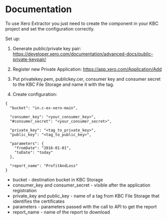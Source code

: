 # Documentation

To use Xero Extractor you just need to create the component in your KBC project and set the configuration correctly.

Set up:

1. Generate public/private key pair: https://developer.xero.com/documentation/advanced-docs/public-private-keypair/

2. Register new Private Application: https://app.xero.com/Application/Add

3. Put privatekey.pem, publickey.cer, consumer key and consumer secret to the KBC File Storage and name it with the tag.

4. Create configuration:

```
{
  "bucket": "in.c-ex-xero-main",

  "consumer_key": "<your_consumer_key>",
  "#consumer_secret": "<your_consumer_secret>",

  "private_key": "<tag_to_private_key>",
  "public_key": "<tag_to_public_key>",

  "parameters": {
  	"fromDate": "2016-01-01",
  	"toDate": "today"
  },

  "report_name": "ProfitAndLoss"
}
```

* bucket - destination bucket in KBC Storage
* consumer_key and consumer_secret - visible after the application registration
* private_key and public_key - name of a tag from KBC File Storage that identifies the certificates
* parameters - parameters passed with the call to API to get the report
* report_name - name of the report to download